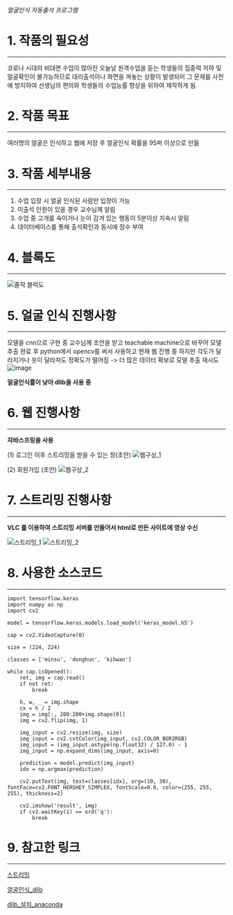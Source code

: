 ###### 얼굴인식 자동출석 프로그램


# 1. 작품의 필요성
*** 
코로나 시대의 비대면 수업이 많아진 오늘날 원격수업을 듣는 학생들의 집중력 저하 및 얼굴확인이 불가능하므로 대리출석이나 화면을 꺼놓는 상황이 발생되어 그 문제를 사전에 방지하여 선생님의 편의와 학생들의 수업능률 향상을 위하여 제작하게 됨


# 2. 작품 목표
***
여러명의 얼굴은 인식하고 웹에 저장 후 얼굴인식 확률을 95퍼 이상으로 만듦


# 3. 작품 세부내용
***
1. 수업 입장 시 얼굴 인식된 사람만 입장이 가능
2. 미출석 인원이 있을 경우 교수님께 알림
3. 수업 중 고개를 숙이거나 눈이 감겨 있는 행동이 5분이상 지속시 알림
4. 데이터베이스를 통해 출석확인과 동시에 점수 부여


# 4. 블록도
***

![졸작 블럭도](https://user-images.githubusercontent.com/105179675/175463171-40adc658-bd5c-44f6-a531-a7ad0fdb89e4.PNG)



# 5. 얼굴 인식 진행사항
***
모델을 cnn으로 구현 중 교수님께 조언을 받고 teachable machine으로 바꾸어 모델 추출 완료 후 python에서 opencv를 써서 사용하고 현재 웹 진행 중
하지만 각도가 달라지거나 옷이 달라져도 정확도가 떨어짐 -> 더 많은 데이터 확보로 모델 추출 재시도
![image](https://user-images.githubusercontent.com/105179675/168030106-62e1658a-5461-424e-9a90-37eeadda5b9e.png)

**얼굴인식률이 낮아 dlib을 사용 중**





# 6. 웹 진행사항
***
**자바스프링을 사용**

(1) 로그인 이후 스트리밍을 받을 수 있는 창(초안)
![웹구상_1](https://user-images.githubusercontent.com/105179675/174916545-ec5db82e-a225-428c-8054-284f316cee17.png)

(2) 회원가입 (초안)
![웹구상_2](https://user-images.githubusercontent.com/105179675/174916552-a94a1720-d939-4b8c-9da8-0383e9f8c3d8.png)


# 7. 스트리밍 진행사항
***

**VLC 를 이용하여 스트리밍 서버를 만들어서 html로 만든 사이트에 영상 수신**

![스트리밍_1](https://user-images.githubusercontent.com/105179675/174916511-ac809b8e-71c4-41eb-9dbb-21794eca96ca.png)
![스트리밍_2](https://user-images.githubusercontent.com/105179675/174917593-49c03de4-e35e-40be-9a06-7ca9cc094a79.png)



# 8. 사용한 소스코드
***

```
import tensorflow.keras
import numpy as np
import cv2

model = tensorflow.keras.models.load_model('keras_model.h5')

cap = cv2.VideoCapture(0)

size = (224, 224)

classes = ['minsu', 'donghun', 'kihwan']

while cap.isOpened():
    ret, img = cap.read()
    if not ret:
        break

    h, w, _ = img.shape
    cx = h / 2
    img = img[:, 200:200+img.shape[0]]
    img = cv2.flip(img, 1)

    img_input = cv2.resize(img, size)
    img_input = cv2.cvtColor(img_input, cv2.COLOR_BGR2RGB)
    img_input = (img_input.astype(np.float32) / 127.0) - 1
    img_input = np.expand_dims(img_input, axis=0)

    prediction = model.predict(img_input)
    idx = np.argmax(prediction)

    cv2.putText(img, text=classes[idx], org=(10, 30), fontFace=cv2.FONT_HERSHEY_SIMPLEX, fontScale=0.8, color=(255, 255, 255), thickness=2)

    cv2.imshow('result', img)
    if cv2.waitKey(1) == ord('q'):
        break
```


# 9. 참고한 링크
***

[스트리밍](https://m.post.naver.com/viewer/postView.nhn?volumeNo=29553682&memberNo=2534901&vType=VERTICAL)

[얼굴인식_dlib](https://yunwoong.tistory.com/84)

[dlib_설치_anaconda](https://blog.naver.com/PostView.nhn?blogId=os2dr&logNo=221818707061&categoryNo=0&parentCategoryNo=0&viewDate=&currentPage=1&postListTopCurrentPage=1&from=postView)
